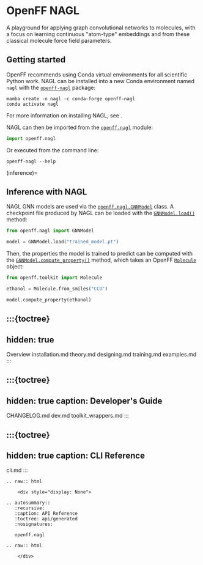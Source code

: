 # OpenFF NAGL

A playground for applying graph convolutional networks to molecules, with a focus on learning continuous "atom-type" embeddings and from these classical molecule force field parameters.

## Getting started

OpenFF recommends using Conda virtual environments for all scientific Python work. NAGL can be installed into a new Conda environment named `nagl` with the [`openff-nagl`] package:

```shell
mamba create -n nagl -c conda-forge openff-nagl
conda activate nagl
```

For more information on installing NAGL, see [](installation.md).

NAGL can then be imported from the [`openff.nagl`] module:

```python
import openff.nagl
```

Or executed from the command line:

```shell
openff-nagl --help
```

[`openff-nagl`]: https://anaconda.org/conda-forge/openff-nagl
[`openff.nagl`]: openff.nagl

(inference)=
## Inference with NAGL

NAGL GNN models are used via the [`openff.nagl.GNNModel`] class. A checkpoint file produced by NAGL can be loaded with the [`GNNModel.load()`] method:

```python
from openff.nagl import GNNModel

model = GNNModel.load("trained_model.pt")
```

Then, the properties the model is trained to predict can be computed with the [`GNNModel.compute_property()`] method, which takes an OpenFF [`Molecule`] object:

```python
from openff.toolkit import Molecule

ethanol = Molecule.from_smiles("CCO")

model.compute_property(ethanol)
```

[`openff.nagl.GNNModel`]: openff.nagl.GNNModel
[`GNNModel.load()`]: openff.nagl.GNNModel.load
[`GNNModel.compute_property()`]: openff.nagl.GNNModel.compute_property
[`Molecule`]: openff.toolkit.topology.Molecule

:::{toctree}
---
hidden: true
---

Overview <self>
installation.md
theory.md
designing.md
training.md
examples.md
:::

:::{toctree}
---
hidden: true
caption: Developer's Guide
---

CHANGELOG.md
dev.md
toolkit_wrappers.md
:::

:::{toctree}
---
hidden: true
caption: CLI Reference
---

cli.md
:::


<!--
The autosummary directive renders to rST,
so we must use eval-rst here
-->
```{eval-rst}
.. raw:: html

    <div style="display: None">

.. autosummary::
   :recursive:
   :caption: API Reference
   :toctree: api/generated
   :nosignatures:

   openff.nagl

.. raw:: html

    </div>
```
